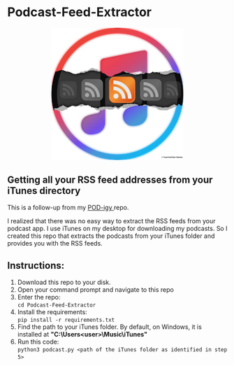 # Podcast-Feed-Extractor
<p align="center">
  <img src="https://github.com/SwamiKannan/Podcast-Feed-Extractor/blob/main/cover.png" width=60%">
</p>

## Getting all your RSS feed addresses from your iTunes directory
This is a follow-up from my <a href="https://github.com/SwamiKannan/POD-IGY-for-Podcast-Summaries-using-Whisper-and-OpenAI"> POD-igy </a> repo.

I realized that there was no easy way to extract the RSS feeds from your podcast app. I use iTunes on my desktop for downloading my podcasts. So I created this repo that extracts the podcasts from your iTunes folder and provides you with the RSS feeds.

## Instructions:

1. Download this repo to your disk.
2. Open your command prompt and navigate to this repo
3. Enter the repo: <br />
   ```cd Podcast-Feed-Extractor```
   <br />
5. Install the requirements: <br />
  ```pip install -r requirements.txt```
6. Find the path to your iTunes folder. By default, on Windows, it is installed at <b>"C:\Users\<user>\Music\iTunes" </b>
7. Run this code: <br />
  ```python3 podcast.py <path of the iTunes folder as identified in step 5>```

